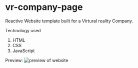 # vr-company-page
Reactive Website template built for a Virtural reality Company.

Technology used

1. HTML
2. CSS
3. JavaScript

Preview:
![preview of website](https://user-images.githubusercontent.com/118312495/211656398-836fb845-2e12-4612-894f-29aaae5cdbf8.PNG)
